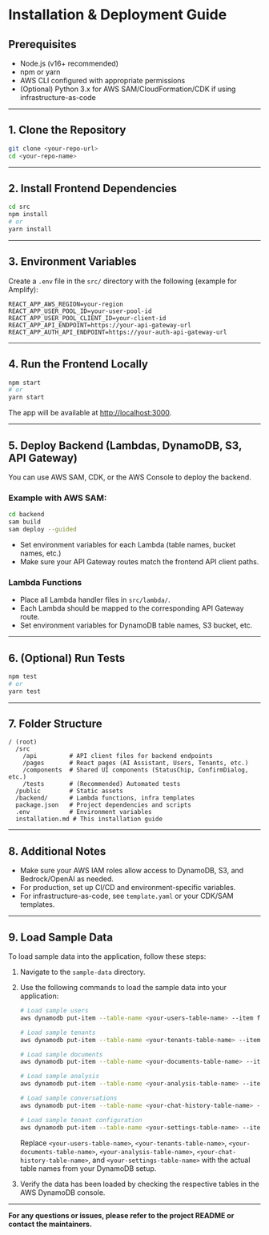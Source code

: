 # Installation & Deployment Guide

## Prerequisites
- Node.js (v16+ recommended)
- npm or yarn
- AWS CLI configured with appropriate permissions
- (Optional) Python 3.x for AWS SAM/CloudFormation/CDK if using infrastructure-as-code

---

## 1. Clone the Repository
```sh
git clone <your-repo-url>
cd <your-repo-name>
```

---

## 2. Install Frontend Dependencies
```sh
cd src
npm install
# or
yarn install
```

---

## 3. Environment Variables
Create a `.env` file in the `src/` directory with the following (example for Amplify):
```
REACT_APP_AWS_REGION=your-region
REACT_APP_USER_POOL_ID=your-user-pool-id
REACT_APP_USER_POOL_CLIENT_ID=your-client-id
REACT_APP_API_ENDPOINT=https://your-api-gateway-url
REACT_APP_AUTH_API_ENDPOINT=https://your-auth-api-gateway-url
```

---

## 4. Run the Frontend Locally
```sh
npm start
# or
yarn start
```
The app will be available at [http://localhost:3000](http://localhost:3000).

---

## 5. Deploy Backend (Lambdas, DynamoDB, S3, API Gateway)

You can use AWS SAM, CDK, or the AWS Console to deploy the backend.

### Example with AWS SAM:
```sh
cd backend
sam build
sam deploy --guided
```
- Set environment variables for each Lambda (table names, bucket names, etc.)
- Make sure your API Gateway routes match the frontend API client paths.

### Lambda Functions
- Place all Lambda handler files in `src/lambda/`.
- Each Lambda should be mapped to the corresponding API Gateway route.
- Set environment variables for DynamoDB table names, S3 bucket, etc.

---

## 6. (Optional) Run Tests
```sh
npm test
# or
yarn test
```

---

## 7. Folder Structure
```
/ (root)
  /src
    /api         # API client files for backend endpoints
    /pages       # React pages (AI Assistant, Users, Tenants, etc.)
    /components  # Shared UI components (StatusChip, ConfirmDialog, etc.)
    /tests       # (Recommended) Automated tests
  /public        # Static assets
  /backend/      # Lambda functions, infra templates
  package.json   # Project dependencies and scripts
  .env           # Environment variables
  installation.md # This installation guide
```

---

## 8. Additional Notes
- Make sure your AWS IAM roles allow access to DynamoDB, S3, and Bedrock/OpenAI as needed.
- For production, set up CI/CD and environment-specific variables.
- For infrastructure-as-code, see `template.yaml` or your CDK/SAM templates.

---

## 9. Load Sample Data
To load sample data into the application, follow these steps:

1. Navigate to the `sample-data` directory.
2. Use the following commands to load the sample data into your application:

   ```sh
   # Load sample users
   aws dynamodb put-item --table-name <your-users-table-name> --item file://sample-users.json

   # Load sample tenants
   aws dynamodb put-item --table-name <your-tenants-table-name> --item file://sample-tenants.json

   # Load sample documents
   aws dynamodb put-item --table-name <your-documents-table-name> --item file://sample-documents.json

   # Load sample analysis
   aws dynamodb put-item --table-name <your-analysis-table-name> --item file://sample-analysis.txt

   # Load sample conversations
   aws dynamodb put-item --table-name <your-chat-history-table-name> --item file://sample-conversations.txt

   # Load sample tenant configuration
   aws dynamodb put-item --table-name <your-settings-table-name> --item file://sample-tenant-config.txt
   ```

   Replace `<your-users-table-name>`, `<your-tenants-table-name>`, `<your-documents-table-name>`, `<your-analysis-table-name>`, `<your-chat-history-table-name>`, and `<your-settings-table-name>` with the actual table names from your DynamoDB setup.

3. Verify the data has been loaded by checking the respective tables in the AWS DynamoDB console.

---

**For any questions or issues, please refer to the project README or contact the maintainers.** 